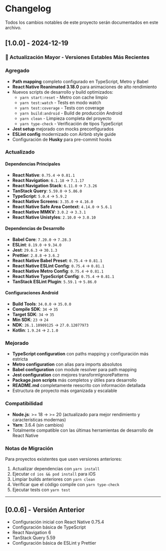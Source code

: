 # Changelog

Todos los cambios notables de este proyecto serán documentados en este archivo.

## [1.0.0] - 2024-12-19

### 🚀 Actualización Mayor - Versiones Estables Más Recientes

### Agregado
- **Path mapping** completo configurado en TypeScript, Metro y Babel
- **React Native Reanimated 3.18.0** para animaciones de alto rendimiento
- Nuevos scripts de desarrollo y build optimizados:
  - `yarn start:reset` - Metro con cache limpio
  - `yarn test:watch` - Tests en modo watch
  - `yarn test:coverage` - Tests con coverage
  - `yarn build:android` - Build de producción Android
  - `yarn clean` - Limpieza completa del proyecto
  - `yarn type-check` - Verificación de tipos TypeScript
- **Jest setup** mejorado con mocks preconfigurados
- **ESLint config** modernizado con Airbnb style guide
- Configuración de **Husky** para pre-commit hooks

### Actualizado
#### Dependencias Principales
- **React Native**: `0.75.4` → `0.81.1`
- **React Navigation**: `6.1.18` → `7.1.17`
- **React Navigation Stack**: `6.11.0` → `7.3.26`
- **TanStack Query**: `5.59.0` → `5.86.0`
- **TypeScript**: `5.0.4` → `5.9.2`
- **React Native Screens**: `3.35.0` → `4.16.0`
- **React Native Safe Area Context**: `4.14.0` → `5.6.1`
- **React Native MMKV**: `3.0.2` → `3.3.1`
- **React Native Unistyles**: `2.10.0` → `3.0.10`

#### Dependencias de Desarrollo
- **Babel Core**: `7.20.0` → `7.28.3`
- **ESLint**: `8.19.0` → `9.34.0`
- **Jest**: `29.6.3` → `30.1.3`
- **Prettier**: `2.8.8` → `3.6.2`
- **React Native Babel Preset**: `0.75.4` → `0.81.1`
- **React Native ESLint Config**: `0.75.4` → `0.81.1`
- **React Native Metro Config**: `0.75.4` → `0.81.1`
- **React Native TypeScript Config**: `0.75.4` → `0.81.1`
- **TanStack ESLint Plugin**: `5.59.1` → `5.86.0`

#### Configuraciones Android
- **Build Tools**: `34.0.0` → `35.0.0`
- **Compile SDK**: `34` → `35`
- **Target SDK**: `34` → `35`
- **Min SDK**: `23` → `24`
- **NDK**: `26.1.10909125` → `27.0.12077973`
- **Kotlin**: `1.9.24` → `2.1.0`

### Mejorado
- **TypeScript configuration** con paths mapping y configuración más estricta
- **Metro configuration** con alias para imports absolutos
- **Babel configuration** con module resolver para path mapping
- **Jest configuration** con mejores transformIgnorePatterns
- **Package.json scripts** más completos y útiles para desarrollo
- **README.md** completamente reescrito con información detallada
- Estructura de proyecto más organizada y escalable

### Compatibilidad
- **Node.js**: >= 18 → >= 20 (actualizado para mejor rendimiento y características modernas)
- **Yarn**: 3.6.4 (sin cambios)
- Totalmente compatible con las últimas herramientas de desarrollo de React Native

### Notas de Migración
Para proyectos existentes que usen versiones anteriores:

1. Actualizar dependencias con `yarn install`
2. Ejecutar `cd ios && pod install` para iOS
3. Limpiar builds anteriores con `yarn clean`
4. Verificar que el código compile con `yarn type-check`
5. Ejecutar tests con `yarn test`

---

## [0.0.6] - Versión Anterior
- Configuración inicial con React Native 0.75.4
- Configuración básica de TypeScript
- React Navigation 6
- TanStack Query 5.59
- Configuración básica de ESLint y Prettier
